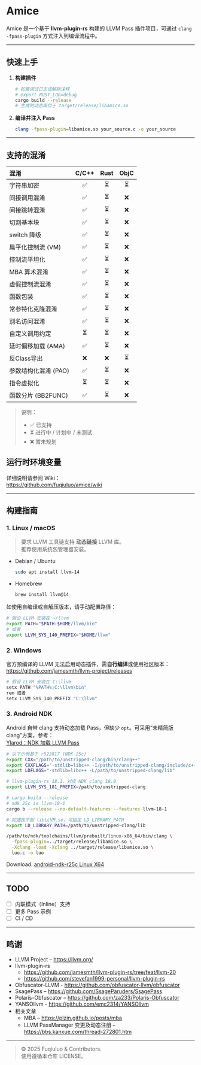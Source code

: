 # Amice

Amice 是一个基于 **llvm-plugin-rs** 构建的 LLVM Pass 插件项目，可通过 `clang -fpass-plugin` 方式注入到编译流程中。

---

## 快速上手

1. **构建插件**

   ```bash
   # 如需调试日志请解除注释
   # export RUST_LOG=debug
   cargo build --release
   # 生成的动态库位于 target/release/libamice.so
   ```

2. **编译并注入 Pass**

   ```bash
   clang -fpass-plugin=libamice.so your_source.c -o your_source
   ```

---

## 支持的混淆

| 混淆             | C/C++ | Rust | ObjC |
|:---------------|:-----:|:----:|:----:|
| 字符串加密          |   ✅   |  ⏳   |  ⏳   |
| 间接调用混淆         |   ✅   |  ⏳   |  ❌   |
| 间接跳转混淆         |   ✅   |  ⏳   |  ❌   |
| 切割基本块          |   ✅   |  ⏳   |  ❌   |
| switch 降级      |   ✅   |  ⏳   |  ❌   |
| 扁平化控制流 (VM)    |   ✅   |  ⏳   |  ❌   |
| 控制流平坦化         |   ✅   |  ⏳   |  ❌   |
| MBA 算术混淆       |   ✅   |  ⏳   |  ❌   |
| 虚假控制流混淆        |   ✅   |  ⏳   |  ❌   |
| 函数包装           |   ✅   |  ⏳   |  ❌   |
| 常参特化克隆混淆       |   ✅   |  ⏳   |  ❌   |
| 别名访问混淆         |   ✅   |  ⏳   |  ❌   |
| 自定义调用约定        |   ⏳   |  ⏳   |  ❌   |
| 延时偏移加载 (AMA)   |   ✅   |  ⏳   |  ❌   |
| 反Class导出       |   ❌   |  ❌   |  ⏳   |
| 参数结构化混淆 (PAO)  |   ✅   |  ⏳   |  ❌   |
| 指令虚拟化          |   ⏳   |  ⏳   |  ❌   |
| 函数分片 (BB2FUNC) |   ✅   |  ⏳   |  ❌   |

> 说明：
> - ✅ 已支持
> - ⏳ 进行中 / 计划中 / 未测试
> - ❌ 暂未规划

## 运行时环境变量

详细说明请参阅 Wiki：  
<https://github.com/fuqiuluo/amice/wiki>

---

## 构建指南

### 1. Linux / macOS

> 要求 LLVM 工具链支持 **动态链接** LLVM 库。  
> 推荐使用系统包管理器安装。

- Debian / Ubuntu

  ```bash
  sudo apt install llvm-14
  ```

- Homebrew

  ```bash
  brew install llvm@14
  ```

如使用自编译或自解压版本，请手动配置路径：

```bash
# 假设 LLVM 安装在 ~/llvm
export PATH="$PATH:$HOME/llvm/bin"
# 或者
export LLVM_SYS_140_PREFIX="$HOME/llvm"
```

### 2. Windows

官方预编译的 LLVM 无法启用动态插件，需**自行编译**或使用社区版本：  
<https://github.com/jamesmth/llvm-project/releases>

```powershell
# 假设 LLVM 安装在 C:\llvm
setx PATH "%PATH%;C:\llvm\bin"
rem 或者
setx LLVM_SYS_140_PREFIX "C:\llvm"
```

### 3. Android NDK

Android 自带 clang 支持动态加载 Pass，但缺少 `opt`。可采用“未精简版 clang”方案，参考：  
[Ylarod：NDK 加载 LLVM Pass](https://xtuly.cn/article/ndk-load-llvm-pass-plugin)

```bash
# 以下示例基于 r522817 (NDK 25c)
export CXX="/path/to/unstripped-clang/bin/clang++"
export CXXFLAGS="-stdlib=libc++ -I/path/to/unstripped-clang/include/c++/v1"
export LDFLAGS="-stdlib=libc++ -L/path/to/unstripped-clang/lib"

# llvm-plugin-rs 18.1，对应 NDK clang 18.0
export LLVM_SYS_181_PREFIX=/path/to/unstripped-clang

# cargo build --release 
# ndk 25c is llvm-18-1
cargo b --release --no-default-features --features llvm-18-1

# 如遇找不到 libLLVM.so，可指定 LD_LIBRARY_PATH
export LD_LIBRARY_PATH=/path/to/unstripped-clang/lib

/path/to/ndk/toolchains/llvm/prebuilt/linux-x86_64/bin/clang \
  -fpass-plugin=../target/release/libamice.so \
  -Xclang -load -Xclang ../target/release/libamice.so \
  luo.c -o luo
```

Download: [android-ndk-r25c Linux X64](https://github.com/fuqiuluo/amice/releases/tag/android-ndk-r25c)

---

## TODO

- [ ] 内联模式（Inline）支持
- [ ] 更多 Pass 示例
- [ ] CI / CD

---

## 鸣谢

- LLVM Project – <https://llvm.org/>
- llvm-plugin-rs
    - <https://github.com/jamesmth/llvm-plugin-rs/tree/feat/llvm-20>
    - <https://github.com/stevefan1999-personal/llvm-plugin-rs>
- Obfuscator-LLVM - <https://github.com/obfuscator-llvm/obfuscator>
- SsagePass – <https://github.com/SsageParuders/SsagePass>
- Polaris-Obfuscator – <https://github.com/za233/Polaris-Obfuscator>
- YANSOllvm - <https://github.com/emc2314/YANSOllvm>
- 相关文章
    - MBA – <https://plzin.github.io/posts/mba>
    - LLVM PassManager 变更及动态注册 – <https://bbs.kanxue.com/thread-272801.htm>

---

> © 2025 Fuqiuluo & Contributors.  
> 使用遵循本仓库 LICENSE。
